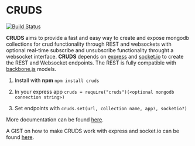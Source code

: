 CRUDS
=====

[![Build Status](https://travis-ci.org/ksnabb/cruds.png?branch=master)](https://travis-ci.org/ksnabb/cruds)

**CRUDS** aims to provide a fast and easy way to create and expose mongodb 
collections for crud functionality through REST and websockets with optional real-time 
subscribe and unsubscribe functionality throught a websocket interface. **CRUDS** depends on [express](http://expressjs.com) and [socket.io](http://socket.io) to create
the REST and Websocket endpoints. The REST is fully compatible with [backbone.js](http://backbonejs.org) models.

1. Install with **npm** `npm install cruds`

2. In your express app `cruds = require("cruds")(<optional mongodb connection string>)`

3. Set endpoints with `cruds.set(url, collection name, app?, socketio?)`

More documentation can be found [here](http://ksnabb.github.io/cruds/).

A GIST on how to make CRUDS work with express and socket.io can be found [here](https://gist.github.com/ksnabb/6142680).
